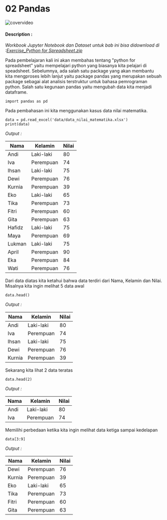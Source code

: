 # 02 Pandas

![covervideo](http://bit.ly/makeaicovervideo)

#### **Description :**
_Workbook Jupyter Notebook dan Dataset untuk bab ini bisa didownload di :[Exercise_Python for Spreadsheet.zip](https://drive.google.com/file/d/1WlpXDBTwluGYoV0crZ4fBtXglicXtS-A/view?usp=sharing)_

Pada pembelajaran kali ini akan membahas tentang "python for spreadsheet" yaitu mempelajari python yang biasanya kita pelajari di speadsheet. Sebelumnya, ada salah satu package yang akan membantu kita mengproses lebih lanjut yaitu package pandas yang merupakan sebuah package sebagai alat analisis terstruktur untuk bahasa pemrograman python. Salah satu kegunaan pandas yaitu mengubah data kita menjadi dataframe. 
```
import pandas as pd
```
Pada pembahasan ini kita menggunakan kasus data nilai matematika. 
```
data = pd.read_excel('data/data_nilai_matematika.xlsx')
print(data)
```
*Output :* 

| Nama   | Kelamin   | Nilai |
|--------|-----------|-------|
| Andi   | Laki-laki | 80    |
| Iva    | Perempuan | 74    |
| Ihsan  | Laki-laki | 75    |
| Dewi   | Perempuan | 76    |
| Kurnia | Perempuan | 39    |
| Eko    | Laki-laki | 65    |
| Tika   | Perempuan | 73    |
| Fitri  | Perempuan | 60    |
| Gita   | Perempuan | 63    |
| Hafidz | Laki-laki | 75    |
| Maya   | Perempuan | 69    |
| Lukman | Laki-laki | 75    |
| April  | Perempuan | 90    |
| Eka    | Perempuan | 84    |
| Wati   | Perempuan | 76    |

Dari data diatas kita ketahui bahwa data terdiri dari Nama, Kelamin dan Nilai. Misalnya kita ingin melihat 5 data awal
```
data.head()
```
*Output :*

| Nama   | Kelamin   | Nilai |
|--------|-----------|-------|
| Andi   | Laki-laki | 80    |
| Iva    | Perempuan | 74    |
| Ihsan  | Laki-laki | 75    |
| Dewi   | Perempuan | 76    |
| Kurnia | Perempuan | 39    |

Sekarang kita lihat 2 data teratas
```
data.head(2)
```
*Output :*

| Nama   | Kelamin   | Nilai |
|--------|-----------|-------|
| Andi   | Laki-laki | 80    |
| Iva    | Perempuan | 74    |

Memilihi perbedaan ketika kita ingin melihat data ketiga sampai kedelapan
```
data[3:9]
```
*Output :*

| Nama   | Kelamin   | Nilai |
|--------|-----------|-------|
| Dewi   | Perempuan | 76    |
| Kurnia | Perempuan | 39    |
| Eko    | Laki-laki | 65    |
| Tika   | Perempuan | 73    |
| Fitri  | Perempuan | 60    |
| Gita   | Perempuan | 63    |